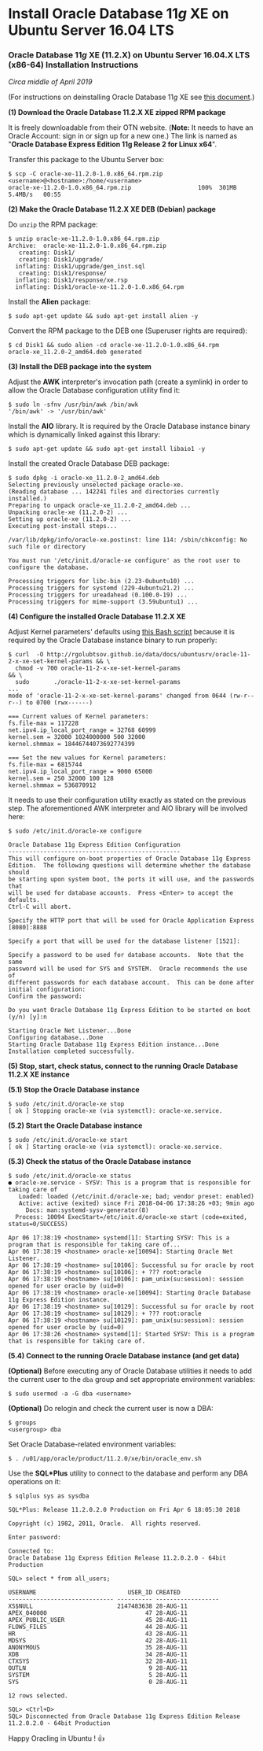 # Install Oracle Database 11*g* XE on Ubuntu Server 16.04 LTS

### Oracle Database 11*g* XE (11.2.X) on Ubuntu Server 16.04.X LTS (x86-64) Installation Instructions

*Circa middle of April 2019*

(For instructions on deinstalling Oracle Database 11*g* XE see [this document](/data/docs/ubuntusrv/ubuntu-16-04-x-lts-wo-oracle-11-2-x-xe "Oracle Database 11g XE (11.2.X) on Ubuntu Server 16.04.X LTS (x86-64) Deinstallation Instructions.").)

**(1) Download the Oracle Database 11.2.X XE zipped RPM package**

It is freely downloadable from their OTN website. (**Note:** It needs to have an Oracle Account: sign in or sign up for a new one.) The link is named as "**Oracle Database Express Edition 11g Release 2 for Linux x64**".

Transfer this package to the Ubuntu Server box:

```
$ scp -C oracle-xe-11.2.0-1.0.x86_64.rpm.zip <username>@<hostname>:/home/<username>
oracle-xe-11.2.0-1.0.x86_64.rpm.zip                   100%  301MB   5.4MB/s   00:55
```

**(2) Make the Oracle Database 11.2.X XE DEB (Debian) package**

Do `unzip` the RPM package:

```
$ unzip oracle-xe-11.2.0-1.0.x86_64.rpm.zip
Archive:  oracle-xe-11.2.0-1.0.x86_64.rpm.zip
   creating: Disk1/
   creating: Disk1/upgrade/
  inflating: Disk1/upgrade/gen_inst.sql
   creating: Disk1/response/
  inflating: Disk1/response/xe.rsp
  inflating: Disk1/oracle-xe-11.2.0-1.0.x86_64.rpm
```

Install the **Alien** package:

```
$ sudo apt-get update && sudo apt-get install alien -y
```

Convert the RPM package to the DEB one (Superuser rights are required):

```
$ cd Disk1 && sudo alien -cd oracle-xe-11.2.0-1.0.x86_64.rpm
oracle-xe_11.2.0-2_amd64.deb generated
```

**(3) Install the DEB package into the system**

Adjust the **AWK** interpreter's invocation path (create a symlink) in order to allow the Oracle Database configuration utility find it:

```
$ sudo ln -sfnv /usr/bin/awk /bin/awk
'/bin/awk' -> '/usr/bin/awk'
```

Install the **AIO** library. It is required by the Oracle Database instance binary which is dynamically linked against this library:

```
$ sudo apt-get update && sudo apt-get install libaio1 -y
```

Install the created Oracle Database DEB package:

```
$ sudo dpkg -i oracle-xe_11.2.0-2_amd64.deb
Selecting previously unselected package oracle-xe.
(Reading database ... 142241 files and directories currently installed.)
Preparing to unpack oracle-xe_11.2.0-2_amd64.deb ...
Unpacking oracle-xe (11.2.0-2) ...
Setting up oracle-xe (11.2.0-2) ...
Executing post-install steps...

/var/lib/dpkg/info/oracle-xe.postinst: line 114: /sbin/chkconfig: No such file or directory

You must run '/etc/init.d/oracle-xe configure' as the root user to configure the database.

Processing triggers for libc-bin (2.23-0ubuntu10) ...
Processing triggers for systemd (229-4ubuntu21.2) ...
Processing triggers for ureadahead (0.100.0-19) ...
Processing triggers for mime-support (3.59ubuntu1) ...
```

**(4) Configure the installed Oracle Database 11.2.X XE**

Adjust Kernel parameters' defaults using [this Bash script](/data/docs/ubuntusrv/oracle-11-2-x-xe-set-kernel-params "Adjust Kernel parameters required by the Oracle Database instance binary.") because it is required by the Oracle Database instance binary to run properly:

```
$ curl  -O http://rgolubtsov.github.io/data/docs/ubuntusrv/oracle-11-2-x-xe-set-kernel-params && \
  chmod -v 700 oracle-11-2-x-xe-set-kernel-params                                             && \
  sudo       ./oracle-11-2-x-xe-set-kernel-params
...
mode of 'oracle-11-2-x-xe-set-kernel-params' changed from 0644 (rw-r--r--) to 0700 (rwx------)

=== Current values of Kernel parameters:
fs.file-max = 117228
net.ipv4.ip_local_port_range = 32768 60999
kernel.sem = 32000 1024000000 500 32000
kernel.shmmax = 18446744073692774399

=== Set the new values for Kernel parameters:
fs.file-max = 6815744
net.ipv4.ip_local_port_range = 9000 65000
kernel.sem = 250 32000 100 128
kernel.shmmax = 536870912
```

It needs to use their configuration utility exactly as stated on the previous step. The aforementioned AWK interpreter and AIO library will be involved here:

```
$ sudo /etc/init.d/oracle-xe configure

Oracle Database 11g Express Edition Configuration
-------------------------------------------------
This will configure on-boot properties of Oracle Database 11g Express
Edition.  The following questions will determine whether the database should
be starting upon system boot, the ports it will use, and the passwords that
will be used for database accounts.  Press <Enter> to accept the defaults.
Ctrl-C will abort.

Specify the HTTP port that will be used for Oracle Application Express [8080]:8888

Specify a port that will be used for the database listener [1521]:

Specify a password to be used for database accounts.  Note that the same
password will be used for SYS and SYSTEM.  Oracle recommends the use of
different passwords for each database account.  This can be done after
initial configuration:
Confirm the password:

Do you want Oracle Database 11g Express Edition to be started on boot (y/n) [y]:n

Starting Oracle Net Listener...Done
Configuring database...Done
Starting Oracle Database 11g Express Edition instance...Done
Installation completed successfully.
```

**(5) Stop, start, check status, connect to the running Oracle Database 11.2.X XE instance**

**(5.1) Stop the Oracle Database instance**

```
$ sudo /etc/init.d/oracle-xe stop
[ ok ] Stopping oracle-xe (via systemctl): oracle-xe.service.
```

**(5.2) Start the Oracle Database instance**

```
$ sudo /etc/init.d/oracle-xe start
[ ok ] Starting oracle-xe (via systemctl): oracle-xe.service.
```

**(5.3) Check the status of the Oracle Database instance**

```
$ sudo /etc/init.d/oracle-xe status
● oracle-xe.service - SYSV: This is a program that is responsible for taking care of
   Loaded: loaded (/etc/init.d/oracle-xe; bad; vendor preset: enabled)
   Active: active (exited) since Fri 2018-04-06 17:38:26 +03; 9min ago
     Docs: man:systemd-sysv-generator(8)
  Process: 10094 ExecStart=/etc/init.d/oracle-xe start (code=exited, status=0/SUCCESS)

Apr 06 17:38:19 <hostname> systemd[1]: Starting SYSV: This is a program that is responsible for taking care of...
Apr 06 17:38:19 <hostname> oracle-xe[10094]: Starting Oracle Net Listener.
Apr 06 17:38:19 <hostname> su[10106]: Successful su for oracle by root
Apr 06 17:38:19 <hostname> su[10106]: + ??? root:oracle
Apr 06 17:38:19 <hostname> su[10106]: pam_unix(su:session): session opened for user oracle by (uid=0)
Apr 06 17:38:19 <hostname> oracle-xe[10094]: Starting Oracle Database 11g Express Edition instance.
Apr 06 17:38:19 <hostname> su[10129]: Successful su for oracle by root
Apr 06 17:38:19 <hostname> su[10129]: + ??? root:oracle
Apr 06 17:38:19 <hostname> su[10129]: pam_unix(su:session): session opened for user oracle by (uid=0)
Apr 06 17:38:26 <hostname> systemd[1]: Started SYSV: This is a program that is responsible for taking care of.
```

**(5.4) Connect to the running Oracle Database instance (and get data)**

**(Optional)** Before executing any of Oracle Database utilities it needs to add the current user to the `dba` group and set appropriate environment variables:

```
$ sudo usermod -a -G dba <username>
```

**(Optional)** Do relogin and check the current user is now a DBA:

```
$ groups
<usergroup> dba
```

Set Oracle Database-related environment variables:

```
$ . /u01/app/oracle/product/11.2.0/xe/bin/oracle_env.sh
```

Use the __SQL*Plus__ utility to connect to the database and perform any DBA operations on it:

```
$ sqlplus sys as sysdba

SQL*Plus: Release 11.2.0.2.0 Production on Fri Apr 6 18:05:30 2018

Copyright (c) 1982, 2011, Oracle.  All rights reserved.

Enter password:

Connected to:
Oracle Database 11g Express Edition Release 11.2.0.2.0 - 64bit Production

SQL> select * from all_users;

USERNAME                          USER_ID CREATED
------------------------------ ---------- ------------------
XS$NULL                        2147483638 28-AUG-11
APEX_040000                            47 28-AUG-11
APEX_PUBLIC_USER                       45 28-AUG-11
FLOWS_FILES                            44 28-AUG-11
HR                                     43 28-AUG-11
MDSYS                                  42 28-AUG-11
ANONYMOUS                              35 28-AUG-11
XDB                                    34 28-AUG-11
CTXSYS                                 32 28-AUG-11
OUTLN                                   9 28-AUG-11
SYSTEM                                  5 28-AUG-11
SYS                                     0 28-AUG-11

12 rows selected.

SQL> <Ctrl+D>
SQL> Disconnected from Oracle Database 11g Express Edition Release 11.2.0.2.0 - 64bit Production
```

Happy Oracling in Ubuntu ! :+1:
